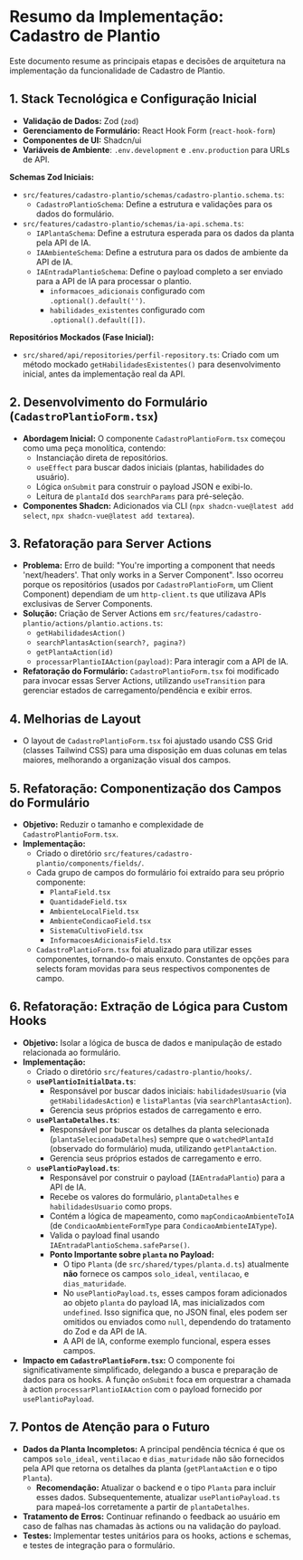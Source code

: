 # Resumo da Implementação: Cadastro de Plantio

Este documento resume as principais etapas e decisões de arquitetura na implementação da funcionalidade de Cadastro de Plantio.

## 1. Stack Tecnológica e Configuração Inicial

*   **Validação de Dados:** Zod (`zod`)
*   **Gerenciamento de Formulário:** React Hook Form (`react-hook-form`)
*   **Componentes de UI:** Shadcn/ui
*   **Variáveis de Ambiente**: `.env.development` e `.env.production` para URLs de API.

**Schemas Zod Iniciais:**
*   `src/features/cadastro-plantio/schemas/cadastro-plantio.schema.ts`:
    *   `CadastroPlantioSchema`: Define a estrutura e validações para os dados do formulário.
*   `src/features/cadastro-plantio/schemas/ia-api.schema.ts`:
    *   `IAPlantaSchema`: Define a estrutura esperada para os dados da planta pela API de IA.
    *   `IAAmbienteSchema`: Define a estrutura para os dados de ambiente da API de IA.
    *   `IAEntradaPlantioSchema`: Define o payload completo a ser enviado para a API de IA para processar o plantio.
        *   `informacoes_adicionais` configurado com `.optional().default('')`.
        *   `habilidades_existentes` configurado com `.optional().default([])`.

**Repositórios Mockados (Fase Inicial):**
*   `src/shared/api/repositories/perfil-repository.ts`: Criado com um método mockado `getHabilidadesExistentes()` para desenvolvimento inicial, antes da implementação real da API.

## 2. Desenvolvimento do Formulário (`CadastroPlantioForm.tsx`)

*   **Abordagem Inicial:** O componente `CadastroPlantioForm.tsx` começou como uma peça monolítica, contendo:
    *   Instanciação direta de repositórios.
    *   `useEffect` para buscar dados iniciais (plantas, habilidades do usuário).
    *   Lógica `onSubmit` para construir o payload JSON e exibi-lo.
    *   Leitura de `plantaId` dos `searchParams` para pré-seleção.
*   **Componentes Shadcn:** Adicionados via CLI (`npx shadcn-vue@latest add select`, `npx shadcn-vue@latest add textarea`).

## 3. Refatoração para Server Actions

*   **Problema:** Erro de build: "You're importing a component that needs 'next/headers'. That only works in a Server Component". Isso ocorreu porque os repositórios (usados por `CadastroPlantioForm`, um Client Component) dependiam de um `http-client.ts` que utilizava APIs exclusivas de Server Components.
*   **Solução:** Criação de Server Actions em `src/features/cadastro-plantio/actions/plantio.actions.ts`:
    *   `getHabilidadesAction()`
    *   `searchPlantasAction(search?, pagina?)`
    *   `getPlantaAction(id)`
    *   `processarPlantioIAAction(payload)`: Para interagir com a API de IA.
*   **Refatoração do Formulário:** `CadastroPlantioForm.tsx` foi modificado para invocar essas Server Actions, utilizando `useTransition` para gerenciar estados de carregamento/pendência e exibir erros.

## 4. Melhorias de Layout

*   O layout de `CadastroPlantioForm.tsx` foi ajustado usando CSS Grid (classes Tailwind CSS) para uma disposição em duas colunas em telas maiores, melhorando a organização visual dos campos.

## 5. Refatoração: Componentização dos Campos do Formulário

*   **Objetivo:** Reduzir o tamanho e complexidade de `CadastroPlantioForm.tsx`.
*   **Implementação:**
    *   Criado o diretório `src/features/cadastro-plantio/components/fields/`.
    *   Cada grupo de campos do formulário foi extraído para seu próprio componente:
        *   `PlantaField.tsx`
        *   `QuantidadeField.tsx`
        *   `AmbienteLocalField.tsx`
        *   `AmbienteCondicaoField.tsx`
        *   `SistemaCultivoField.tsx`
        *   `InformacoesAdicionaisField.tsx`
    *   `CadastroPlantioForm.tsx` foi atualizado para utilizar esses componentes, tornando-o mais enxuto. Constantes de opções para selects foram movidas para seus respectivos componentes de campo.

## 6. Refatoração: Extração de Lógica para Custom Hooks

*   **Objetivo:** Isolar a lógica de busca de dados e manipulação de estado relacionada ao formulário.
*   **Implementação:**
    *   Criado o diretório `src/features/cadastro-plantio/hooks/`.
    *   **`usePlantioInitialData.ts`**:
        *   Responsável por buscar dados iniciais: `habilidadesUsuario` (via `getHabilidadesAction`) e `listaPlantas` (via `searchPlantasAction`).
        *   Gerencia seus próprios estados de carregamento e erro.
    *   **`usePlantaDetalhes.ts`**:
        *   Responsável por buscar os detalhes da planta selecionada (`plantaSelecionadaDetalhes`) sempre que o `watchedPlantaId` (observado do formulário) muda, utilizando `getPlantaAction`.
        *   Gerencia seus próprios estados de carregamento e erro.
    *   **`usePlantioPayload.ts`**:
        *   Responsável por construir o payload (`IAEntradaPlantio`) para a API de IA.
        *   Recebe os valores do formulário, `plantaDetalhes` e `habilidadesUsuario` como props.
        *   Contém a lógica de mapeamento, como `mapCondicaoAmbienteToIA` (de `CondicaoAmbienteFormType` para `CondicaoAmbienteIAType`).
        *   Valida o payload final usando `IAEntradaPlantioSchema.safeParse()`.
        *   **Ponto Importante sobre `planta` no Payload:**
            *   O tipo `Planta` (de `src/shared/types/planta.d.ts`) atualmente **não** fornece os campos `solo_ideal`, `ventilacao`, e `dias_maturidade`.
            *   No `usePlantioPayload.ts`, esses campos foram adicionados ao objeto `planta` do payload IA, mas inicializados com `undefined`. Isso significa que, no JSON final, eles podem ser omitidos ou enviados como `null`, dependendo do tratamento do Zod e da API de IA.
            *   A API de IA, conforme exemplo funcional, espera esses campos.
*   **Impacto em `CadastroPlantioForm.tsx`:** O componente foi significativamente simplificado, delegando a busca e preparação de dados para os hooks. A função `onSubmit` foca em orquestrar a chamada à action `processarPlantioIAAction` com o payload fornecido por `usePlantioPayload`.

## 7. Pontos de Atenção para o Futuro

*   **Dados da Planta Incompletos:** A principal pendência técnica é que os campos `solo_ideal`, `ventilacao` e `dias_maturidade` não são fornecidos pela API que retorna os detalhes da planta (`getPlantaAction` e o tipo `Planta`).
    *   **Recomendação:** Atualizar o backend e o tipo `Planta` para incluir esses dados. Subsequentemente, atualizar `usePlantioPayload.ts` para mapeá-los corretamente a partir de `plantaDetalhes`.
*   **Tratamento de Erros:** Continuar refinando o feedback ao usuário em caso de falhas nas chamadas às actions ou na validação do payload.
*   **Testes:** Implementar testes unitários para os hooks, actions e schemas, e testes de integração para o formulário. 